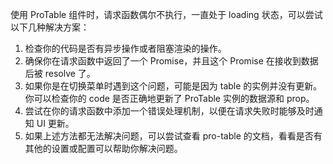 使用 ProTable 组件时，请求函数偶尔不执行，一直处于 loading 状态，可以尝试以下几种解决方案：

1. 检查你的代码是否有异步操作或者阻塞渲染的操作。
2. 确保你在请求函数中返回了一个 Promise，并且这个 Promise 在接收到数据后被 resolve 了。
3. 如果你是在切换菜单时遇到这个问题，可能是因为 table 的实例并没有更新。你可以检查你的 code 是否正确地更新了 ProTable 实例的数据源和 prop。
4. 尝试在你的请求函数中添加一个错误处理机制，以便在请求失败时能够及时通知 UI 更新。
5. 如果上述方法都无法解决问题，可以尝试查看 pro-table 的文档，看看是否有其他的设置或配置可以帮助你解决问题。
